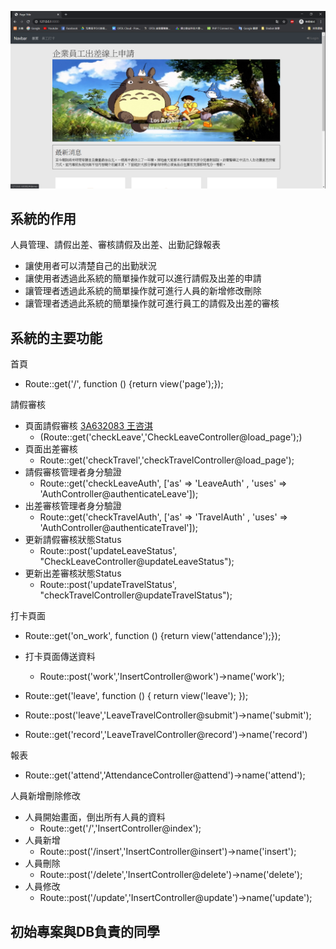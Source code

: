 ![image](首頁.png)
## 系統的作用

人員管理、請假出差、審核請假及出差、出勤記錄報表

- 讓使用者可以清楚自己的出勤狀況
- 讓使用者透過此系統的簡單操作就可以進行請假及出差的申請
- 讓管理者透過此系統的簡單操作就可進行人員的新增修改刪除
- 讓管理者透過此系統的簡單操作就可進行員工的請假及出差的審核

## 系統的主要功能

首頁
- Route::get('/', function () {return view('page');});

請假審核
- 頁面請假審核 [3A632083 王咨淇](https://github.com/3A632083)
    - (Route::get('checkLeave','CheckLeaveController@load_page');)
- 頁面出差審核
    - Route::get('checkTravel','checkTravelController@load_page');
- 請假審核管理者身分驗證
    - Route::get('checkLeaveAuth', ['as' => 'LeaveAuth' , 'uses' => 'AuthController@authenticateLeave']);
- 出差審核管理者身分驗證
    - Route::get('checkTravelAuth', ['as' => 'TravelAuth' , 'uses' => 'AuthController@authenticateTravel']);
- 更新請假審核狀態Status
    - Route::post('updateLeaveStatus', "CheckLeaveController@updateLeaveStatus");
- 更新出差審核狀態Status
    - Route::post('updateTravelStatus', "checkTravelController@updateTravelStatus");


打卡頁面
- Route::get('on_work', function () {return view('attendance');});
- 打卡頁面傳送資料
    - Route::post('work','InsertController@work')->name('work');


- Route::get('leave', function () { return view('leave'); });
- Route::post('leave','LeaveTravelController@submit')->name('submit');
- Route::get('record','LeaveTravelController@record')->name('record')

報表
- Route::get('attend','AttendanceController@attend')->name('attend');


人員新增刪除修改
- 人員開始畫面，倒出所有人員的資料
    - Route::get('/','InsertController@index');
- 人員新增
    - Route::post('/insert','InsertController@insert')->name('insert');
- 人員刪除
    - Route::post('/delete','InsertController@delete')->name('delete');
- 人員修改
    - Route::post('/update','InsertController@update')->name('update');



## 初始專案與DB負責的同學
